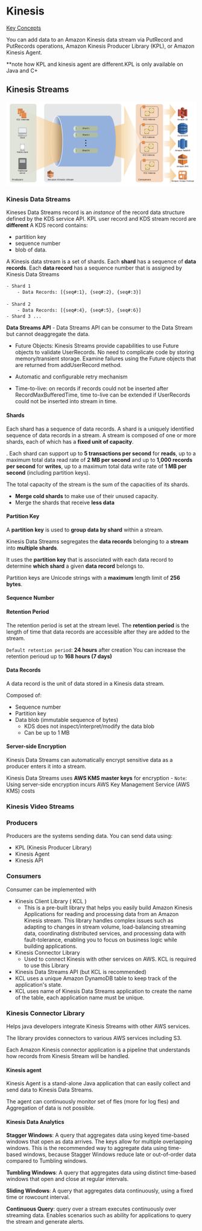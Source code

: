 # Kinesis

[Key Concepts](https://docs.aws.amazon.com/streams/latest/dev/key-concepts.html)

You can add data to an Amazon Kinesis data stream via PutRecord and PutRecords operations, Amazon Kinesis Producer Library (KPL), or Amazon Kinesis Agent.

**note how KPL and kinesis agent are different.KPL is only available on Java and C+

## Kinesis Streams
![](../../assets/amazon_kinesis_streams.png)

### Kinesis Data Streams

Kineses Data Streams record is an _instance_ of the record data structure defined by the KDS service API. KPL user record and KDS stream record are **different** A KDS record contains:
- partition key
- sequence number
- blob of data.

A Kinesis data stream is a set of shards. Each **shard** has a sequence of **data records**. Each **data record** has a sequence number that is assigned by Kinesis Data Streams

```
- Shard 1
    - Data Records: [{seq#:1}, {seq#:2}, {seq#:3}]

- Shard 2
    - Data Records: [{seq#:4}, {seq#:5}, {seq#:6}]
- Shard 3 ...
```

**Data Streams API** -  Data Streams API can be consumer to the Data Stream but cannot deaggregate the data.

- Future Objects: Kinesis Streams provide capabilities to use Future objects to validate UserRecords. No need to complicate code by storing memory/transient storage. Examine failures using the Future objects that are returned from addUserRecord method.

- Automatic and configurable retry mechanism

- Time-to-live: on records if records could not be inserted after RecordMaxBufferedTime, time to-live can be extended if UserRecords could not be inserted into stream in time.

#### Shards

Each shard has a sequence of data records. A shard is a uniquely identified sequence of data records in a stream. A stream is composed of one or more shards, each of which has a **fixed unit of capacity**.

. Each shard can support up to **5 transactions per second** for **reads**, up to a maximum total data read rate of **2 MB per second** and up to **1,000 records per second** for **writes**, up to a maximum total data write rate of **1 MB per second** (including partition keys). 

The total capacity of the stream is the sum of the capacities of its shards.

- **Merge cold shards** to make use of their unused capacity.
- Merge the shards that receive **less data**

#### Partition Key
A **partition key** is used to **group data by shard** within a stream.

Kinesis Data Streams segregates the **data records** belonging to a **stream** into **multiple shards**. 

It uses the **partition key** that is associated with each data record to determine **which shard** a given **data record** belongs to.

Partition keys are Unicode strings with a **maximum** length limit of **256 bytes**.

#### Sequence Number

#### Retention Period
The retention period is set at the stream level. The **retention period** is the length of time that data records are accessible after they are added to the stream. 

`Default retention period`: **24 hours** after creation
You can increase the retention perioud up to **168 hours (7 days)**

#### Data Records
A data record is the unit of data stored in a Kinesis data stream. 

Composed of:
- Sequence number
- Partition key
- Data blob (immutable sequence of bytes)
    - KDS does not inspect/interpret/modify the data blob
    - Can be up to 1 MB

#### Server-side Encryption

Kinesis Data Streams can automatically encrypt sensitive data as a producer enters it into a stream.

Kinesis Data Streams uses **AWS KMS master keys** for encryption
    - `Note`: Using server-side encryption incurs AWS Key Management Service (AWS KMS) costs

### Kinesis Video Streams

### Producers

Producers are the systems sending data.
You can send data using:
- KPL (Kinesis Producer Library)
- Kinesis Agent
- Kinesis API

### Consumers

Consumer can be implemented with

- Kinesis Client Library ( KCL )
    - This is a pre-built library that helps you easily build Amazon Kinesis Applications for reading and processing data from an Amazon Kinesis stream. This library handles complex issues such as adapting to changes in stream volume, load-balancing streaming data, coordinating distributed services, and processing data with fault-tolerance, enabling you to focus on business logic while building applications.
- Kinesis Connector Library
    - Used to connect Kinesis with other services on AWS. KCL is required to use this Library
- Kinesis Data Streams API (but KCL is recommended)
- KCL uses a unique Amazon DynamoDB table to keep track of the application's state.
- KCL uses name of Kinesis Data Streams application to create the name of the table, each application name must be unique.

### Kinesis Connector Library 

Helps java developers integrate Kinesis Streams with other AWS services.

The library provides connectors to various AWS services including S3. 

Each Amazon Kinesis connector application is a pipeline that understands how records from Kinesis Stream will be handled.

#### Kinesis agent

Kinesis Agent is a stand-alone Java application that can easily collect and send data to Kinesis Data Streams. 

The agent can continuously monitor set of fles (more for log fles) and Aggregation of data is not possible.

#### Kinesis Data Analytics

**Stagger Windows**: A query that aggregates data using keyed time-based windows that open as data arrives. The keys allow for multiple overlapping windows. This is the recommended way to aggregate data using time-based windows, because Stagger Windows reduce late or out-of-order data compared to Tumbling windows.

**Tumbling Windows**: A query that aggregates data using distinct time-based windows that open and close at regular intervals.

**Sliding Windows**: A query that aggregates data continuously, using a fixed time or rowcount interval.

**Continuous Query**: query over a stream executes continuously over streaming data. Enables scenarios such as ability for applications to query the stream and generate alerts.